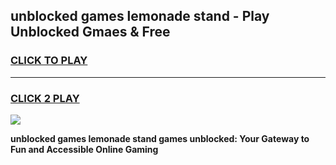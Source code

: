 
## unblocked games lemonade stand - Play Unblocked Gmaes & Free
<h3>
<a href="https://news.freeplayer.one?title=unblocked_games_lemonade_stand&ref=23F">CLICK TO PLAY</a></h3>
<hr>

<h3>
<a href="https://news.freeplayer.one?title=unblocked_games_lemonade_stand&ref=23F">CLICK 2 PLAY</a>
  
</h3>

<a href="https://news.freeplayer.one?title=unblocked_games_lemonade_stand&ref=23F/"><img src="https://clearcache.store/games.png"></a>


**unblocked games lemonade stand games unblocked: Your Gateway to Fun and Accessible Online Gaming**
